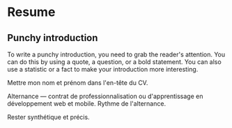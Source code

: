 <!-- README.md -->

# Resume

## Punchy introduction

To write a punchy introduction, you need to grab the reader's attention. You can do this by using a quote, a question, or a bold statement. You can also use a statistic or a fact to make your introduction more interesting.

Mettre mon nom et prénom dans l'en-tête du CV.

Alternance — contrat de professionnalisation ou d'apprentissage en développement web et mobile.
Rythme de l'alternance.

Rester synthétique et précis.
